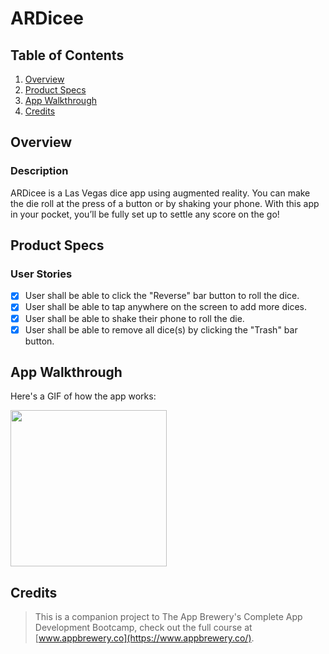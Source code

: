 # ARDicee

## Table of Contents
1. [Overview](#Overview)
2. [Product Specs](#Product-Specs)
3. [App Walkthrough](#App-Walkthrough)
4. [Credits](#Credits)

## Overview
### Description

ARDicee is a Las Vegas dice app using augmented reality. You can make the die roll at the press of a button or by shaking your phone. With this app in your pocket, you’ll be fully set up to settle any score on the go!

## Product Specs
### User Stories

- [X] User shall be able to click the "Reverse" bar button to roll the dice.
- [X] User shall be able to tap anywhere on the screen to add more dices.
- [X] User shall be able to shake their phone to roll the die.
- [X] User shall be able to remove all dice(s) by clicking the "Trash" bar button.

## App Walkthrough

Here's a GIF of how the app works:

<img src="https://github.com/py415/app-resources/blob/master/ios/ios-ardicee.gif" width=250>

## Credits

>This is a companion project to The App Brewery's Complete App Development Bootcamp, check out the full course at [www.appbrewery.co](https://www.appbrewery.co/).
